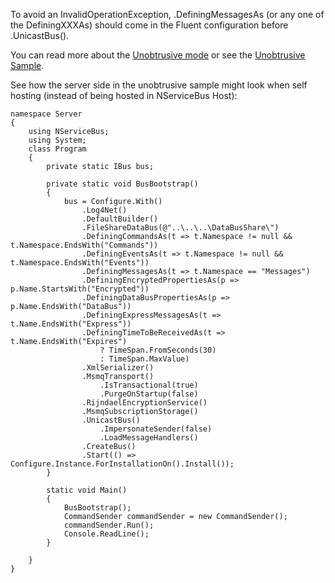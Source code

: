 <!--
title: "InvalidOperationException in Unobtrusive Mode"
tags: 
-->
To avoid an InvalidOperationException, .DefiningMessagesAs (or any one of the DefiningXXXAs) should come in the Fluent configuration before
.UnicastBus().

You can read more about the [Unobtrusive mode](unobtrusive-mode-messages) or see the [Unobtrusive Sample](unobtrusive-sample).

See how the server side in the unobtrusive sample might look when self hosting (instead of being hosted in NServiceBus Host):

    namespace Server
    {
        using NServiceBus;
        using System;
        class Program
        {
            private static IBus bus;

            private static void BusBootstrap()
            {
                bus = Configure.With()
                    .Log4Net()
                    .DefaultBuilder()
                    .FileShareDataBus(@"..\..\..\DataBusShare\")
                    .DefiningCommandsAs(t => t.Namespace != null && t.Namespace.EndsWith("Commands"))
                    .DefiningEventsAs(t => t.Namespace != null && t.Namespace.EndsWith("Events"))
                    .DefiningMessagesAs(t => t.Namespace == "Messages")
                    .DefiningEncryptedPropertiesAs(p => p.Name.StartsWith("Encrypted"))
                    .DefiningDataBusPropertiesAs(p => p.Name.EndsWith("DataBus"))
                    .DefiningExpressMessagesAs(t => t.Name.EndsWith("Express"))
                    .DefiningTimeToBeReceivedAs(t => t.Name.EndsWith("Expires")
                        ? TimeSpan.FromSeconds(30)
                        : TimeSpan.MaxValue)
                    .XmlSerializer()
                    .MsmqTransport()
                        .IsTransactional(true)
                        .PurgeOnStartup(false)
                    .RijndaelEncryptionService()
                    .MsmqSubscriptionStorage()
                    .UnicastBus()
                        .ImpersonateSender(false)
                        .LoadMessageHandlers()
                    .CreateBus()
                    .Start(() => Configure.Instance.ForInstallationOn().Install());
            }

            static void Main()
            {
                BusBootstrap();
                CommandSender commandSender = new CommandSender();
                commandSender.Run();
                Console.ReadLine();
            }

        }
    }

